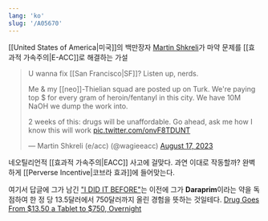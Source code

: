 ```yaml
---
lang: 'ko'
slug: '/A05670'
---
```


[[United States of America|미국]]의 백만장자 [Martin Shkreli](https://en.wikipedia.org/wiki/Martin_Shkreli)가 마약 문제를 [[효과적 가속주의|E-ACC]]로 해결하는 가설

> U wanna fix [[San Francisco|SF]]? Listen up, nerds.
>
> Me & my [[neo]]-Thielian squad are posted up on Turk. We're paying top $ for every gram of heroin/fentanyl in this city. We have 10M NaOH we dump the work into.
>
> 2 weeks of this: drugs will be unaffordable. Go ahead, ask me how I know this will work [pic.twitter.com/onvF8TDUNT](https://t.co/onvF8TDUNT)
>
> — Martin Shkreli (e/acc) (@wagieeacc) [August 17, 2023](https://twitter.com/wagieeacc/status/1692168256788844744?ref_src=twsrc%5Etfw)

네오틸리언적 [[효과적 가속주의|EACC]] 사고에 걸맞다. 과연 이대로 작동할까? 완벽하게 [[Perverse Incentive|코브라 효과]]에 들어맞는다.

여기서 답글에 그가 남긴 ["I DID IT BEFORE"](https://twitter.com/wagieeacc/status/1692210563537940954?s=20)는 이전에 그가 **Daraprim**이라는 약을 독점하여 한 정 당 13.5달러에서 750달러까지 올린 경험을 뜻하는 것일테다. [Drug Goes From $13.50 a Tablet to $750, Overnight](https://www.nytimes.com/2015/09/21/business/a-huge-overnight-increase-in-a-drugs-price-raises-protests.html)
